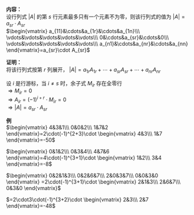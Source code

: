 **内容：**  
设行列式 $|A|$ 的第 $s$ 行元素最多只有一个元素不为零，则该行列式的值为 $|A|=a_{sr}\cdot A_{sr}$  
 $\begin{vmatrix}  
a_{11}&\cdots&a_{1r}&\cdots&a_{1n}\\\  
\vdots&\vdots&\vdots&\vdots&\vdots\\\  
0&\cdots&a_{sr}&\cdots&0\\\  
\vdots&\vdots&\vdots&\vdots&\vdots\\\  
a_{n1}&\cdots&a_{nr}&\cdots&a_{nn}  
\end{vmatrix}=a_{sr}\cdot A_{sr}$  
  
**证明：**  
将该行列式按第 $r$ 列展开， $|A|=a_{1r}A_{1r}+\cdots+a_{sr}A_{sr}+\cdots+a_{nr}A_{nr}$  
  
设 $i$ 是行游标，当 $i\neq s$ 时，余子式 $M_{ir}$ 存在全零行  
 $\Rightarrow M_{ir}=0$  
 $\Rightarrow A_{ir}=(-1)^{i+r}\cdot M_{ir}=0$  
 $\Rightarrow|A|=a_{sr}\cdot A_{sr}$  
  
**例**  
 $\begin{vmatrix}  
4&3&1\\\  
0&0&2\\\  
1&7&2  
\end{vmatrix}=2\cdot(-1)^{2+3}\cdot  
\begin{vmatrix}  
4&3\\\  
1&7  
\end{vmatrix}=-50$  
  
 $\begin{vmatrix}  
0&1&2\\\  
0&3&4\\\  
4&7&6  
\end{vmatrix}=4\cdot(-1)^{3+1}\cdot  
\begin{vmatrix}  
1&2\\\  
3&4  
\end{vmatrix}=-8$  
  
 $\begin{vmatrix}  
0&2&1&3\\\  
0&2&6&7\\\  
2&0&3&7\\\  
0&0&3&0  
\end{vmatrix}  
=2\cdot(-1)^{3+1}\cdot  
\begin{vmatrix}  
2&1&3\\\  
2&6&7\\\  
0&3&0  
\end{vmatrix}$  
  
 $=2\cdot3\cdot(-1)^{3+2}\cdot  
\begin{vmatrix}  
2&3\\\  
2&7  
\end{vmatrix}=-48$  
